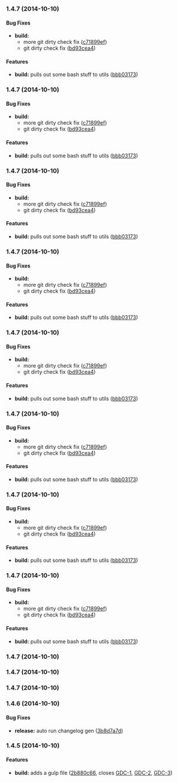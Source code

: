 ### 1.4.7 (2014-10-10)


#### Bug Fixes

* **build:**
  * more git dirty check fix ([c71899ef](https://github.com/shanewilson/git-hooks//commit/c71899efe2036ecf34c818fe69afe34c2e1d8674))
  * git dirty check fix ([bd93cea4](https://github.com/shanewilson/git-hooks//commit/bd93cea4b9769f6ba4bcb6a5f4d0fc2e6e9e8012))


#### Features

* **build:** pulls out some bash stuff to utils ([bbb03173](https://github.com/shanewilson/git-hooks//commit/bbb031730081e41ff473589f488df8798dbc544c))


### 1.4.7 (2014-10-10)


#### Bug Fixes

* **build:**
  * more git dirty check fix ([c71899ef](https://github.com/shanewilson/git-hooks//commit/c71899efe2036ecf34c818fe69afe34c2e1d8674))
  * git dirty check fix ([bd93cea4](https://github.com/shanewilson/git-hooks//commit/bd93cea4b9769f6ba4bcb6a5f4d0fc2e6e9e8012))


#### Features

* **build:** pulls out some bash stuff to utils ([bbb03173](https://github.com/shanewilson/git-hooks//commit/bbb031730081e41ff473589f488df8798dbc544c))


### 1.4.7 (2014-10-10)


#### Bug Fixes

* **build:**
  * more git dirty check fix ([c71899ef](https://github.com/shanewilson/git-hooks//commit/c71899efe2036ecf34c818fe69afe34c2e1d8674))
  * git dirty check fix ([bd93cea4](https://github.com/shanewilson/git-hooks//commit/bd93cea4b9769f6ba4bcb6a5f4d0fc2e6e9e8012))


#### Features

* **build:** pulls out some bash stuff to utils ([bbb03173](https://github.com/shanewilson/git-hooks//commit/bbb031730081e41ff473589f488df8798dbc544c))


### 1.4.7 (2014-10-10)


#### Bug Fixes

* **build:**
  * more git dirty check fix ([c71899ef](https://github.com/shanewilson/git-hooks//commit/c71899efe2036ecf34c818fe69afe34c2e1d8674))
  * git dirty check fix ([bd93cea4](https://github.com/shanewilson/git-hooks//commit/bd93cea4b9769f6ba4bcb6a5f4d0fc2e6e9e8012))


#### Features

* **build:** pulls out some bash stuff to utils ([bbb03173](https://github.com/shanewilson/git-hooks//commit/bbb031730081e41ff473589f488df8798dbc544c))


### 1.4.7 (2014-10-10)


#### Bug Fixes

* **build:**
  * more git dirty check fix ([c71899ef](https://github.com/shanewilson/git-hooks//commit/c71899efe2036ecf34c818fe69afe34c2e1d8674))
  * git dirty check fix ([bd93cea4](https://github.com/shanewilson/git-hooks//commit/bd93cea4b9769f6ba4bcb6a5f4d0fc2e6e9e8012))


#### Features

* **build:** pulls out some bash stuff to utils ([bbb03173](https://github.com/shanewilson/git-hooks//commit/bbb031730081e41ff473589f488df8798dbc544c))


### 1.4.7 (2014-10-10)


#### Bug Fixes

* **build:**
  * more git dirty check fix ([c71899ef](https://github.com/shanewilson/git-hooks//commit/c71899efe2036ecf34c818fe69afe34c2e1d8674))
  * git dirty check fix ([bd93cea4](https://github.com/shanewilson/git-hooks//commit/bd93cea4b9769f6ba4bcb6a5f4d0fc2e6e9e8012))


#### Features

* **build:** pulls out some bash stuff to utils ([bbb03173](https://github.com/shanewilson/git-hooks//commit/bbb031730081e41ff473589f488df8798dbc544c))


### 1.4.7 (2014-10-10)


#### Bug Fixes

* **build:**
  * more git dirty check fix ([c71899ef](https://github.com/shanewilson/git-hooks//commit/c71899efe2036ecf34c818fe69afe34c2e1d8674))
  * git dirty check fix ([bd93cea4](https://github.com/shanewilson/git-hooks//commit/bd93cea4b9769f6ba4bcb6a5f4d0fc2e6e9e8012))


#### Features

* **build:** pulls out some bash stuff to utils ([bbb03173](https://github.com/shanewilson/git-hooks//commit/bbb031730081e41ff473589f488df8798dbc544c))


### 1.4.7 (2014-10-10)


#### Bug Fixes

* **build:**
  * more git dirty check fix ([c71899ef](https://github.com/shanewilson/git-hooks//commit/c71899efe2036ecf34c818fe69afe34c2e1d8674))
  * git dirty check fix ([bd93cea4](https://github.com/shanewilson/git-hooks//commit/bd93cea4b9769f6ba4bcb6a5f4d0fc2e6e9e8012))


#### Features

* **build:** pulls out some bash stuff to utils ([bbb03173](https://github.com/shanewilson/git-hooks//commit/bbb031730081e41ff473589f488df8798dbc544c))


### 1.4.7 (2014-10-10)


### 1.4.7 (2014-10-10)


### 1.4.7 (2014-10-10)


### 1.4.6 (2014-10-10)


#### Bug Fixes

* **release:** auto run changelog gen ([3b8d7a7d](https://github.com/NCI-GDC/portal-ui/commit/3b8d7a7d061ce4b7fcf96fec01f4309545b24e1d))


### 1.4.5 (2014-10-10)


#### Features

* **build:** adds a gulp file ([2b880c66](https://github.com/NCI-GDC/portal-ui/commit/2b880c66585e4ffe0b95fbe9815cfec3c158b6d5), closes [GDC-1](https://jira.oicr.on.ca/browse/GDC-1), [GDC-2](https://jira.oicr.on.ca/browse/GDC-2), [GDC-3](https://jira.oicr.on.ca/browse/GDC-3))


